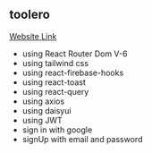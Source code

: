 ## toolero

[Website Link](https://toolero-4a8a1.web.app)

- using React Router Dom V-6
- using tailwind css
- using react-firebase-hooks
- using react-toast
- using react-query
- using axios
- using daisyui
- using JWT
- sign in with google
- signUp with email and password
